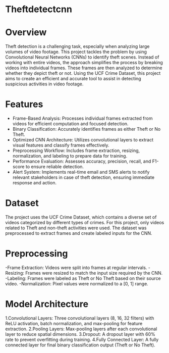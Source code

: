 # Theftdetectcnn

# Overview
Theft detection is a challenging task, especially when analyzing large volumes of video footage. This project tackles the problem by using Convolutional Neural Networks (CNNs) to identify theft scenes. Instead of working with entire videos, the approach simplifies the process by breaking videos into individual frames. These frames are then analyzed to determine whether they depict theft or not. Using the UCF Crime Dataset, this project aims to create an efficient and accurate tool to assist in detecting suspicious activities in video footage.


# Features

- Frame-Based Analysis: Processes individual frames extracted from videos for efficient computation and focused detection.
- Binary Classification: Accurately identifies frames as either Theft or No Theft.
- Optimized CNN Architecture: Utilizes convolutional layers to extract visual features and classify frames effectively.
- Preprocessing Workflow: Includes frame extraction, resizing, normalization, and labeling to prepare data for training.
- Performance Evaluation: Assesses accuracy, precision, recall, and F1-score to ensure reliable detection.
- Alert System: Implements real-time email and SMS alerts to notify relevant stakeholders in case of theft detection, ensuring immediate response and action.


# Dataset

The project uses the UCF Crime Dataset, which contains a diverse set of videos categorized by different types of crimes. For this project, only videos related to Theft and non-theft activities were used. The dataset was preprocessed to extract frames and create labeled inputs for the CNN.

# Preprocessing

-Frame Extraction: Videos were split into frames at regular intervals.
-Resizing: Frames were resized to match the input size required by the CNN.
-Labeling: Frames were labeled as Theft or No Theft based on their source video.
-Normalization: Pixel values were normalized to a [0, 1] range.

# Model Architecture

1.Convolutional Layers: Three convolutional layers (8, 16, 32 filters) with ReLU activation, batch normalization, and max-pooling for feature extraction.
2.Pooling Layers: Max-pooling layers after each convolutional layer to reduce spatial dimensions.
3.Dropout: A dropout layer with 60% rate to prevent overfitting during training.
4.Fully Connected Layer: A fully connected layer for final binary classification output (Theft or No Theft).




